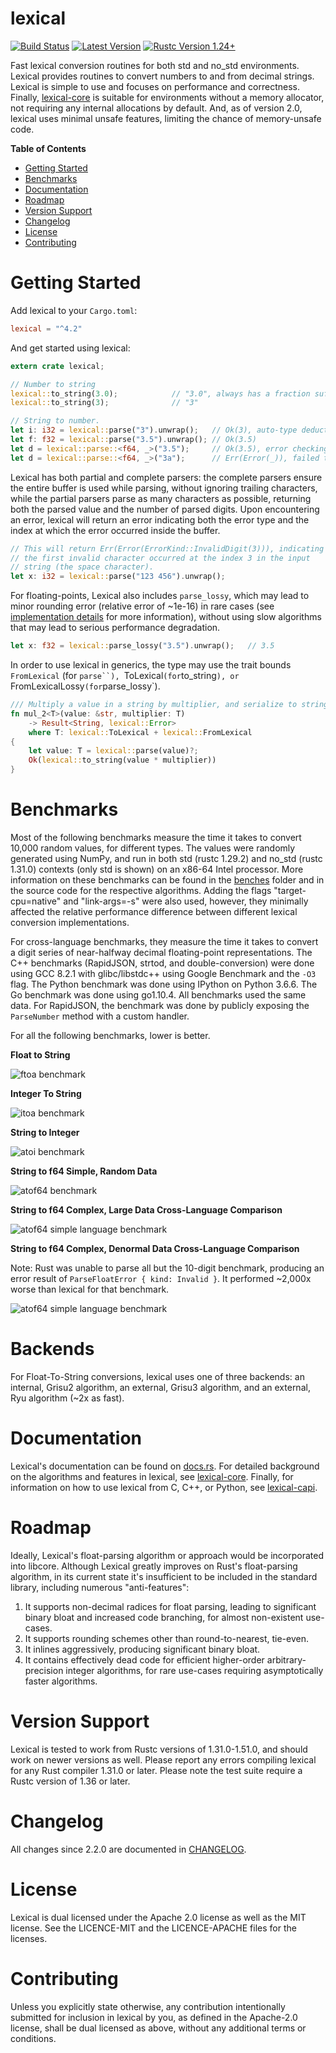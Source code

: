 lexical
=======

[![Build Status](https://api.travis-ci.org/Alexhuszagh/rust-lexical.svg?branch=master)](https://travis-ci.org/Alexhuszagh/rust-lexical)
[![Latest Version](https://img.shields.io/crates/v/lexical.svg)](https://crates.io/crates/lexical)
[![Rustc Version 1.24+](https://img.shields.io/badge/rustc-1.24+-lightgray.svg)](https://blog.rust-lang.org/2018/02/15/Rust-1.24.html)

Fast lexical conversion routines for both std and no_std environments. Lexical provides routines to convert numbers to and from decimal strings. Lexical is simple to use and focuses on performance and correctness. Finally, [lexical-core](lexical-core) is suitable for environments without a memory allocator, not requiring any internal allocations by default. And, as of version 2.0, lexical uses minimal unsafe features, limiting the chance of memory-unsafe code.

**Table of Contents**

- [Getting Started](#getting-started)
- [Benchmarks](#benchmarks)
- [Documentation](#documentation)
- [Roadmap](#roadmap)
- [Version Support](#version-support)
- [Changelog](#changelog)
- [License](#license)
- [Contributing](#contributing)

# Getting Started

Add lexical to your `Cargo.toml`:

```toml
lexical = "^4.2"
```

And get started using lexical:

```rust
extern crate lexical;

// Number to string
lexical::to_string(3.0);            // "3.0", always has a fraction suffix,
lexical::to_string(3);              // "3"

// String to number.
let i: i32 = lexical::parse("3").unwrap();   // Ok(3), auto-type deduction.
let f: f32 = lexical::parse("3.5").unwrap(); // Ok(3.5)
let d = lexical::parse::<f64, _>("3.5");     // Ok(3.5), error checking parse.
let d = lexical::parse::<f64, _>("3a");      // Err(Error(_)), failed to parse.
```

Lexical has both partial and complete parsers: the complete parsers ensure the entire buffer is used while parsing, without ignoring trailing characters, while the partial parsers parse as many characters as possible, returning both the parsed value and the number of parsed digits. Upon encountering an error, lexical will return an error indicating both the error type and the index at which the error occurred inside the buffer.

```rust
// This will return Err(Error(ErrorKind::InvalidDigit(3))), indicating
// the first invalid character occurred at the index 3 in the input
// string (the space character).
let x: i32 = lexical::parse("123 456").unwrap();
```

For floating-points, Lexical also includes `parse_lossy`, which may lead to minor rounding error (relative error of ~1e-16) in rare cases (see [implementation details](lexical-core/README.md#implementation-details) for more information), without using slow algorithms that may lead to serious performance degradation.

```rust
let x: f32 = lexical::parse_lossy("3.5").unwrap();   // 3.5
```

In order to use lexical in generics, the type may use the trait bounds `FromLexical` (for `parse``), `ToLexical` (for `to_string`), or `FromLexicalLossy` (for `parse_lossy`).

```rust
/// Multiply a value in a string by multiplier, and serialize to string.
fn mul_2<T>(value: &str, multiplier: T)
    -> Result<String, lexical::Error>
    where T: lexical::ToLexical + lexical::FromLexical
{
    let value: T = lexical::parse(value)?;
    Ok(lexical::to_string(value * multiplier))
}
```

# Benchmarks

Most of the following benchmarks measure the time it takes to convert 10,000 random values, for different types. The values were randomly generated using NumPy, and run in both std (rustc 1.29.2) and no_std (rustc 1.31.0) contexts (only std is shown) on an x86-64 Intel processor. More information on these benchmarks can be found in the [benches](benches) folder and in the source code for the respective algorithms. Adding the flags "target-cpu=native" and "link-args=-s" were also used, however, they minimally affected the relative performance difference between different lexical conversion implementations.

For cross-language benchmarks, they measure the time it takes to convert a digit series of near-halfway decimal floating-point representations. The C++ benchmarks (RapidJSON, strtod, and double-conversion) were done using GCC 8.2.1 with glibc/libstdc++ using Google Benchmark and the `-O3` flag. The Python benchmark was done using IPython on Python 3.6.6. The Go benchmark was done using go1.10.4. All benchmarks used the same data. For RapidJSON, the benchmark was done by publicly exposing the `ParseNumber` method with a custom handler.

For all the following benchmarks, lower is better.

**Float to String**

![ftoa benchmark](https://raw.githubusercontent.com/Alexhuszagh/rust-lexical/master/assets/ftoa.png)

**Integer To String**

![itoa benchmark](https://raw.githubusercontent.com/Alexhuszagh/rust-lexical/master/assets/itoa.png)

**String to Integer**

![atoi benchmark](https://raw.githubusercontent.com/Alexhuszagh/rust-lexical/master/assets/atoi.png)

**String to f64 Simple, Random Data**

![atof64 benchmark](https://raw.githubusercontent.com/Alexhuszagh/rust-lexical/master/lexical-benchmark/assets/atof_simple_f64.png)

**String to f64 Complex, Large Data Cross-Language Comparison**

![atof64 simple language benchmark](https://raw.githubusercontent.com/Alexhuszagh/rust-lexical/master/lexical-benchmark/assets/atof_large_f64.png)

**String to f64 Complex, Denormal Data Cross-Language Comparison**

Note: Rust was unable to parse all but the 10-digit benchmark, producing an error result of `ParseFloatError { kind: Invalid }`. It performed ~2,000x worse than lexical for that benchmark.

![atof64 simple language benchmark](https://raw.githubusercontent.com/Alexhuszagh/rust-lexical/master/lexical-benchmark/assets/atof_denormal_f64.png)

# Backends

For Float-To-String conversions, lexical uses one of three backends: an internal, Grisu2 algorithm, an external, Grisu3 algorithm, and an external, Ryu algorithm (~2x as fast).

# Documentation

Lexical's documentation can be found on [docs.rs](https://docs.rs/lexical).
For detailed background on the algorithms and features in lexical, see [lexical-core](lexical-core). Finally, for information on how to use lexical from C, C++, or Python, see [lexical-capi](lexical-capi).

# Roadmap

Ideally, Lexical's float-parsing algorithm or approach would be incorporated into libcore. Although Lexical greatly improves on Rust's float-parsing algorithm, in its current state it's insufficient to be included in the standard library, including numerous "anti-features":

1. It supports non-decimal radices for float parsing, leading to significant binary bloat and increased code branching, for almost non-existent use-cases.
2. It supports rounding schemes other than round-to-nearest, tie-even.
3. It inlines aggressively, producing significant binary bloat.
4. It contains effectively dead code for efficient higher-order arbitrary-precision integer algorithms, for rare use-cases requiring asymptotically faster algorithms.

# Version Support

Lexical is tested to work from Rustc versions of 1.31.0-1.51.0, and should work on newer versions as well. Please report any errors compiling lexical for any Rust compiler 1.31.0 or later. Please note the test suite require a Rustc version of 1.36 or later.

# Changelog

All changes since 2.2.0 are documented in [CHANGELOG](CHANGELOG).

# License

Lexical is dual licensed under the Apache 2.0 license as well as the MIT license. See the LICENCE-MIT and the LICENCE-APACHE files for the licenses.

# Contributing

Unless you explicitly state otherwise, any contribution intentionally submitted for inclusion in lexical by you, as defined in the Apache-2.0 license, shall be dual licensed as above, without any additional terms or conditions.
